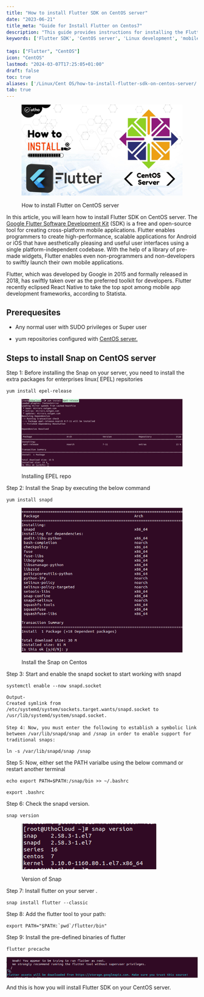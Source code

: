 ```yaml
---
title: "How to install Flutter SDK on CentOS server"
date: "2023-06-21"
title_meta: "Guide for Install Flutter on Centos7"
description: "This guide provides instructions for installing the Flutter SDK on your CentOS server. It covers downloading the latest stable release, extracting the files, setting up the environment variables, and verifying the installation. You'll learn how to configure Flutter for Android development (optional) and get started with creating Flutter applications on your CentOS server."
keywords: ['Flutter SDK', 'CentOS server', 'Linux development', 'mobile app development', 'Dart programming', 'command-line tools', 'development environment']

tags: ["Flutter", "CentOS"]
icon: "CentOS"
lastmod: "2024-03-07T17:25:05+01:00"
draft: false
toc: true
aliases: ['/Linux/Cent OS/how-to-install-flutter-sdk-on-centos-server/']
tab: true
---
```


<figure>

![How to install Flutter on CentOS server](images/How-to-install-Flutter-on-CentOS-server.jpg)

<figcaption>

How to install Flutter on CentOS server

</figcaption>

</figure>

In this article, you will learn how to install Flutter SDK on CentOS server. The [Google Flutter Software Development Kit](https://www.google.com/url?sa=t&rct=j&q=&esrc=s&source=web&cd=&cad=rja&uact=8&ved=2ahUKEwjDkcjXh87_AhXwTWwGHT1DAWkQFnoECCwQAQ&url=https%3A%2F%2Fen.wikipedia.org%2Fwiki%2FFlutter_(software)&usg=AOvVaw1z7ttZfRm6kiLnu3vpU37s&opi=89978449) (SDK) is a free and open-source tool for creating cross-platform mobile applications. Flutter enables programmers to create high-performance, scalable applications for Android or iOS that have aesthetically pleasing and useful user interfaces using a single platform-independent codebase. With the help of a library of pre-made widgets, Flutter enables even non-programmers and non-developers to swiftly launch their own mobile applications.

Flutter, which was developed by Google in 2015 and formally released in 2018, has swiftly taken over as the preferred toolkit for developers. Flutter recently eclipsed React Native to take the top spot among mobile app development frameworks, according to Statista.

## Prerequesites

- Any normal user with SUDO privileges or Super user

- yum repositories configured with [CentOS server.](https://utho.com/docs/tutorial/microhost-product-details/)

## Steps to install Snap on CentOS server

Step 1: Before installing the Snap on your server, you need to install the extra packages for enterprises linux( EPEL) repsitories

```
yum install epel-release
```
<figure>

![Installing EPEL repo ](images/image-1176.png)

<figcaption>

Installing EPEL repo

</figcaption>

</figure>

Step 2: Install the Snap by executing the below command

```
yum install snapd
```
<figure>

![Install the Snap on Centos](images/image-1177.png)

<figcaption>

Install the Snap on Centos

</figcaption>

</figure>

Step 3: Start and enable the snapd socket to start working with snapd

```
systemctl enable --now snapd.socket
```
```
Output-
Created symlink from /etc/systemd/system/sockets.target.wants/snapd.socket to /usr/lib/systemd/system/snapd.socket.

Step 4: Now, you must enter the following to establish a symbolic link between /var/lib/snapd/snap and /snap in order to enable support for traditional snaps:
```

```
ln -s /var/lib/snapd/snap /snap
```
Step 5: Now, either set the PATH varialbe using the below command or restart another terminal

```
echo export PATH=$PATH:/snap/bin >> ~/.bashrc
```
```
export .bashrc
```
Step 6: Check the snapd version.

```
snap version
```
<figure>

![](images/image-1178.png)

<figcaption>

Version of Snap

</figcaption>

</figure>

Step 7: Install flutter on your server .

```
snap install flutter --classic
```
Step 8: Add the flutter tool to your path:

```
export PATH="$PATH:`pwd`/flutter/bin"
```
Step 9: Install the pre-defined binaries of flutter

```
flutter precache
```
![](images/image-1179.png)

And this is how you will install Flutter SDK on your CentOS server.

